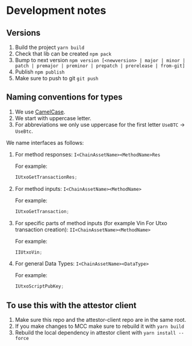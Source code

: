# Development notes

## Versions

1. Build the project `yarn build`
2. Check that lib can be created `npm pack`
3. Bump to next version `npm version [<newversion> | major | minor | patch | premajor | preminor | prepatch | prerelease | from-git]`
4. Publish `npm publish`
5. Make sure to push to git `git push`

## Naming conventions for types

1. We use [CamelCase](https://en.wikipedia.org/wiki/Camel_case).
2. We start with uppercase letter.
3. For abbreviations we only use uppercase for the first letter `UseBTC` -> `UseBtc`.

We name interfaces as follows:

1. For method responses: `I<ChainAssetName><MethodName>Res`

   For example:

   ```javascript
   IUtxoGetTransactionRes;
   ```

2. For method inputs: `I<ChainAssetName><MethodName>`

   For example:

   ```javascript
   IUtxoGetTransaction;
   ```

3. For specific parts of method inputs (for example Vin For Utxo transaction creation): `II<ChainAssetName><MethodName>`

   For example:

   ```javascript
   IIUtxoVin;
   ```

4. For general Data Types: `I<ChainAssetName><DataType>`

   For example:

   ```javascript
   IUtxoScriptPubKey;
   ```

## To use this with the attestor client

1. Make sure this repo and the attestor-client repo are in the same root.
2. If you make changes to MCC make sure to rebuild it with `yarn build`
3. Rebuild the local dependency in attestor client with `yarn install --force`
